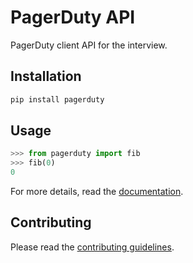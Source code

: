 # PagerDuty API

PagerDuty client API for the interview.

## Installation

```bash
pip install pagerduty
```

## Usage

```python
>>> from pagerduty import fib
>>> fib(0)
0

```

For more details, read the
[documentation](https://91nunocosta.github.io/pagerduty/pagerduty.html).

## Contributing

Please read the [contributing guidelines](./CONTRIBUTING.md).
